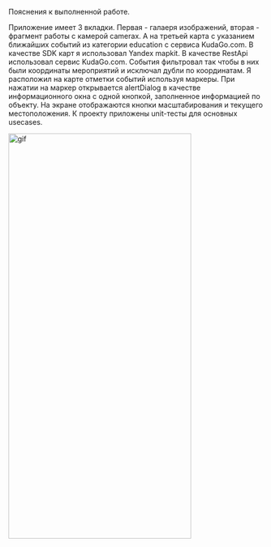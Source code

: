 Пояснения к выполненной работе.

Приложение имеет 3 вкладки. Первая - галаеря изображений, вторая - фрагмент работы с камерой camerax. 
А на третьей карта с указанием ближайших событий из категории education с сервиса KudaGo.com.
В качестве  SDK карт я использовал Yandex mapkit. В качестве RestApi использовал сервис KudaGo.com.
События фильтровал так чтобы в них были координаты мероприятий и исключал дубли по координатам. 
Я расположил на карте отметки событий используя маркеры. 
При нажатии на маркер открывается alertDialog в качестве информационного окна с одной кнопкой, заполненное информацией по объекту.
На экране отображаются кнопки масштабирования и текущего местоположения.
К проекту приложены unit-тесты для основных usecases.

<img src="https://github.com/AlekseyFokin/YandexMap-KudaGo/blob/main/map2.gif" alt="gif" width="360" height="800">


